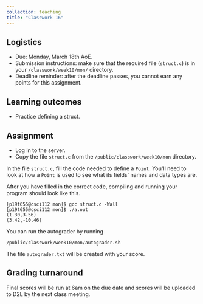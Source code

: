 ```yaml
---
collection: teaching
title: "Classwork 16"
---
```


## Logistics
* Due: Monday, March 18th AoE.
* Submission instructions: make sure that the required file (`struct.c`) is in your
	`/classwork/week10/mon/` directory.
* Deadline reminder: after the deadline passes, you cannot earn any points for
	this assignment.

## Learning outcomes
* Practice defining a struct.

## Assignment

* Log in to the server.
* Copy the file `struct.c` from the `/public/classwork/week10/mon`
	directory.

In the file `struct.c`, fill the code needed to define a `Point`. You'll need to look at how a `Point` is used to see what its fields' names and data types are.

After you have
filled in the correct code, compiling and running your program should look like
this.

```
[p19t655@csci112 mon]$ gcc struct.c -Wall
[p19t655@csci112 mon]$ ./a.out
(1.30,3.56)
(3.42,-10.46)
```

You can run the autograder by running

```
/public/classwork/week10/mon/autograder.sh
```

The file `autograder.txt` will be created with your score.

## Grading turnaround
Final scores will be run at 6am on the due date and scores will be
uploaded to D2L by the next class meeting.
